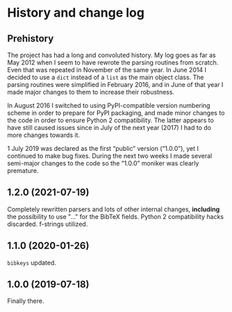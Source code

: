 # History and change log

## Prehistory

The project has had a long and convoluted history. My log goes as far as May 2012 when I seem to have rewrote the parsing routines from scratch. Even that was repeated in November of the same year. In June 2014 I decided to use a `dict` instead of a `list` as the main object class. The parsing routines were simplified in February 2016, and in June of that year I made major changes to them to increase their robustness.

In August 2016 I switched to using PyPI-compatible version numbering scheme in order to prepare for PyPI packaging, and made minor changes to the code in order to ensure Python 2 compatibility. The latter appears to have still caused issues since in July of the next year (2017) I had to do more changes towards it.

1 July 2019 was declared as the first “public” version (“1.0.0”), yet I continued to make bug fixes. During the next two weeks I made several semi-major changes to the code so the “1.0.0” moniker was clearly premature.

## 1.2.0 (2021-07-19)

Completely rewritten parsers and lots of other internal changes, **including** the possibility to use "..." for the BibTeX fields. Python 2 compatibility hacks discarded. f-strings utilized.

## 1.1.0 (2020-01-26)

`bibkeys` updated.

## 1.0.0 (2019-07-18)

Finally there.

